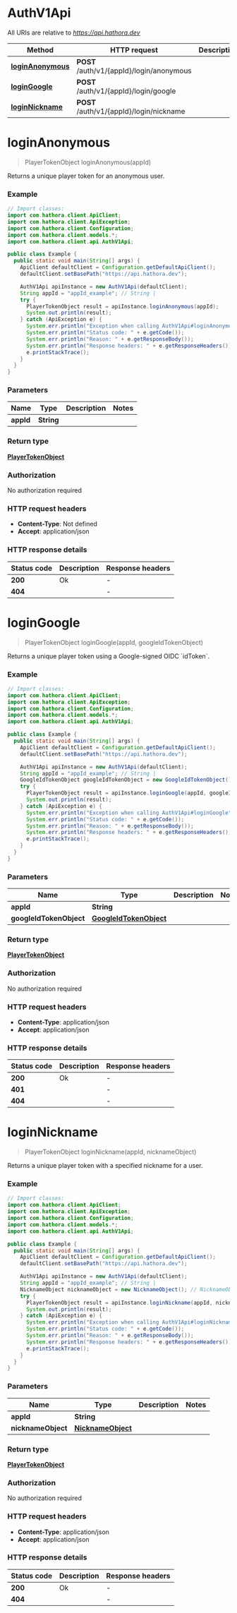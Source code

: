 # AuthV1Api

All URIs are relative to *https://api.hathora.dev*

| Method | HTTP request | Description |
|------------- | ------------- | -------------|
| [**loginAnonymous**](AuthV1Api.md#loginAnonymous) | **POST** /auth/v1/{appId}/login/anonymous |  |
| [**loginGoogle**](AuthV1Api.md#loginGoogle) | **POST** /auth/v1/{appId}/login/google |  |
| [**loginNickname**](AuthV1Api.md#loginNickname) | **POST** /auth/v1/{appId}/login/nickname |  |


<a name="loginAnonymous"></a>
# **loginAnonymous**
> PlayerTokenObject loginAnonymous(appId)



Returns a unique player token for an anonymous user.

### Example
```java
// Import classes:
import com.hathora.client.ApiClient;
import com.hathora.client.ApiException;
import com.hathora.client.Configuration;
import com.hathora.client.models.*;
import com.hathora.client.api.AuthV1Api;

public class Example {
  public static void main(String[] args) {
    ApiClient defaultClient = Configuration.getDefaultApiClient();
    defaultClient.setBasePath("https://api.hathora.dev");

    AuthV1Api apiInstance = new AuthV1Api(defaultClient);
    String appId = "appId_example"; // String | 
    try {
      PlayerTokenObject result = apiInstance.loginAnonymous(appId);
      System.out.println(result);
    } catch (ApiException e) {
      System.err.println("Exception when calling AuthV1Api#loginAnonymous");
      System.err.println("Status code: " + e.getCode());
      System.err.println("Reason: " + e.getResponseBody());
      System.err.println("Response headers: " + e.getResponseHeaders());
      e.printStackTrace();
    }
  }
}
```

### Parameters

| Name | Type | Description  | Notes |
|------------- | ------------- | ------------- | -------------|
| **appId** | **String**|  | |

### Return type

[**PlayerTokenObject**](PlayerTokenObject.md)

### Authorization

No authorization required

### HTTP request headers

 - **Content-Type**: Not defined
 - **Accept**: application/json

### HTTP response details
| Status code | Description | Response headers |
|-------------|-------------|------------------|
| **200** | Ok |  -  |
| **404** |  |  -  |

<a name="loginGoogle"></a>
# **loginGoogle**
> PlayerTokenObject loginGoogle(appId, googleIdTokenObject)



Returns a unique player token using a Google-signed OIDC &#x60;idToken&#x60;.

### Example
```java
// Import classes:
import com.hathora.client.ApiClient;
import com.hathora.client.ApiException;
import com.hathora.client.Configuration;
import com.hathora.client.models.*;
import com.hathora.client.api.AuthV1Api;

public class Example {
  public static void main(String[] args) {
    ApiClient defaultClient = Configuration.getDefaultApiClient();
    defaultClient.setBasePath("https://api.hathora.dev");

    AuthV1Api apiInstance = new AuthV1Api(defaultClient);
    String appId = "appId_example"; // String | 
    GoogleIdTokenObject googleIdTokenObject = new GoogleIdTokenObject(); // GoogleIdTokenObject | 
    try {
      PlayerTokenObject result = apiInstance.loginGoogle(appId, googleIdTokenObject);
      System.out.println(result);
    } catch (ApiException e) {
      System.err.println("Exception when calling AuthV1Api#loginGoogle");
      System.err.println("Status code: " + e.getCode());
      System.err.println("Reason: " + e.getResponseBody());
      System.err.println("Response headers: " + e.getResponseHeaders());
      e.printStackTrace();
    }
  }
}
```

### Parameters

| Name | Type | Description  | Notes |
|------------- | ------------- | ------------- | -------------|
| **appId** | **String**|  | |
| **googleIdTokenObject** | [**GoogleIdTokenObject**](GoogleIdTokenObject.md)|  | |

### Return type

[**PlayerTokenObject**](PlayerTokenObject.md)

### Authorization

No authorization required

### HTTP request headers

 - **Content-Type**: application/json
 - **Accept**: application/json

### HTTP response details
| Status code | Description | Response headers |
|-------------|-------------|------------------|
| **200** | Ok |  -  |
| **401** |  |  -  |
| **404** |  |  -  |

<a name="loginNickname"></a>
# **loginNickname**
> PlayerTokenObject loginNickname(appId, nicknameObject)



Returns a unique player token with a specified nickname for a user.

### Example
```java
// Import classes:
import com.hathora.client.ApiClient;
import com.hathora.client.ApiException;
import com.hathora.client.Configuration;
import com.hathora.client.models.*;
import com.hathora.client.api.AuthV1Api;

public class Example {
  public static void main(String[] args) {
    ApiClient defaultClient = Configuration.getDefaultApiClient();
    defaultClient.setBasePath("https://api.hathora.dev");

    AuthV1Api apiInstance = new AuthV1Api(defaultClient);
    String appId = "appId_example"; // String | 
    NicknameObject nicknameObject = new NicknameObject(); // NicknameObject | 
    try {
      PlayerTokenObject result = apiInstance.loginNickname(appId, nicknameObject);
      System.out.println(result);
    } catch (ApiException e) {
      System.err.println("Exception when calling AuthV1Api#loginNickname");
      System.err.println("Status code: " + e.getCode());
      System.err.println("Reason: " + e.getResponseBody());
      System.err.println("Response headers: " + e.getResponseHeaders());
      e.printStackTrace();
    }
  }
}
```

### Parameters

| Name | Type | Description  | Notes |
|------------- | ------------- | ------------- | -------------|
| **appId** | **String**|  | |
| **nicknameObject** | [**NicknameObject**](NicknameObject.md)|  | |

### Return type

[**PlayerTokenObject**](PlayerTokenObject.md)

### Authorization

No authorization required

### HTTP request headers

 - **Content-Type**: application/json
 - **Accept**: application/json

### HTTP response details
| Status code | Description | Response headers |
|-------------|-------------|------------------|
| **200** | Ok |  -  |
| **404** |  |  -  |

